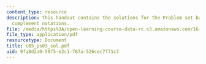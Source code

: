 ```yaml
---
content_type: resource
description: This handout contains the solutions for the Problem set based on 2's
  complement notations.
file: /media/https%3A/open-learning-course-data-rc.s3.amazonaws.com/16-01-unified-engineering-i-ii-iii-iv-fall-2005-spring-2006/9fa8d2a050f5e2c1787a526cec7f71c3_c05_ps03_sol.pdf
file_type: application/pdf
resourcetype: Document
title: c05_ps03_sol.pdf
uid: 9fa8d2a0-50f5-e2c1-787a-526cec7f71c3
---
```

